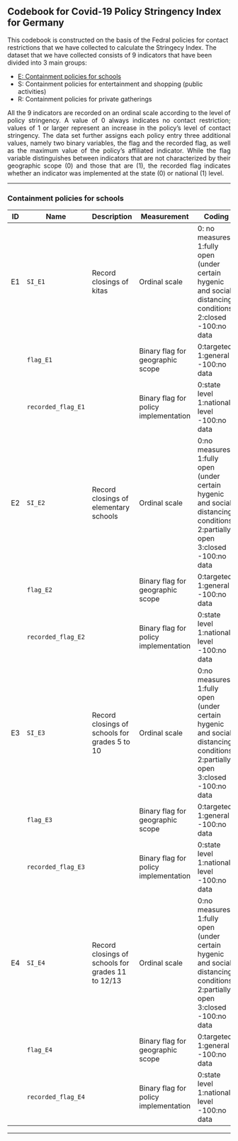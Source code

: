 ## Codebook for Covid-19 Policy Stringency Index for Germany
This codebook is constructed on the basis of the Fedral policies for contact restrictions that we have collected to calculate the Stringecy Index. The dataset that we have collected consists of 9 indicators that have been divided into 3 main groups:
- [E: Containment policies for schools](#containment-policies-for-schools)
- S: Containment policies for entertainment and shopping (public activities)
- R: Containment policies for private gatherings
<p align="justify">
All the 9 indicators are recorded on an ordinal scale according to the level of policy stringency. A value of 0 always indicates no contact restriction; values of 1 or larger represent an increase in the policy’s level of contact stringency. The data set further assigns each policy entry three additional values, namely two binary variables, the flag and the recorded flag, as well as the maximum value of the policy’s affiliated indicator. While the flag variable distinguishes between indicators that are not characterized by their geographic scope (0) and those that are (1), the recorded flag indicates whether an indicator was implemented at the state (0) or national (1) level.
</p>

---
### Containment policies for schools

| ID | Name | Description | Measurement | Coding |
| --- | --- | --- | --- | --- |
| E1 | `SI_E1` | Record closings of kitas | Ordinal scale |0: no measures<br/>1:fully open (under certain hygenic and social distancing conditions)<br/>2:closed<br/>-100:no data|
| | `flag_E1` | | Binary flag for geographic scope |0:targeted<br/>1:general<br/>-100:no data|
| | `recorded_flag_E1` | | Binary flag for policy implementation |0:state level<br/>1:national level<br/>-100:no data|
| E2 | `SI_E2` | Record closings of elementary schools | Ordinal scale |0:no measures<br/>1:fully open (under certain hygenic and social distancing conditions) <br/>2:partially open<br/>3:closed<br/>-100:no data|
| | `flag_E2` | | Binary flag for geographic scope |0:targeted<br/>1:general<br/>-100:no data|
| | `recorded_flag_E2` | | Binary flag for policy implementation|0:state level<br/>1:national level<br/>-100:no data|
| E3 | `SI_E3` | Record closings of schools for grades 5 to 10 | Ordinal scale |0:no measures<br/>1:fully open (under certain hygenic and social distancing conditions)<br/>2:partially open<br/>3:closed<br/>-100:no data|
| | `flag_E3` | | Binary flag for geographic scope |0:targeted<br/>1:general<br/>-100:no data|
| | `recorded_flag_E3` | | Binary flag for policy implementation |0:state level<br/>1:national level<br/>-100:no data|
| E4 | `SI_E4` | Record closings of schools for grades 11 to 12/13| Ordinal scale |0:no measures<br/>1:fully open (under certain hygenic and social distancing conditions)<br/>2:partially open<br/>3:closed<br/>-100:no data|
| | `flag_E4` | | Binary flag for geographic scope |0:targeted<br/>1:general<br/>-100:no data|
| | `recorded_flag_E4` | | Binary flag for policy implementation |0:state level<br/>1:national level<br/>-100:no data|

---
